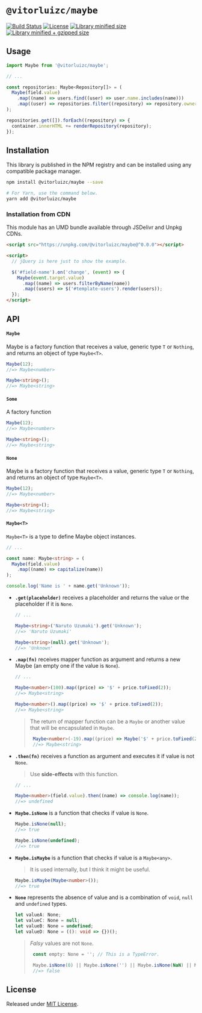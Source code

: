 # `@vitorluizc/maybe`

[![Build Status](https://travis-ci.org/VitorLuizC/maybe.svg?branch=master)](https://travis-ci.org/VitorLuizC/maybe)
[![License](https://badgen.net/github/license/VitorLuizC/maybe)](./LICENSE)
[![Library minified size](https://badgen.net/bundlephobia/min/@vitorluizc/maybe)](https://bundlephobia.com/result?p=@vitorluizc/maybe)
[![Library minified + gzipped size](https://badgen.net/bundlephobia/minzip/@vitorluizc/maybe)](https://bundlephobia.com/result?p=@vitorluizc/maybe)

## Usage

```ts
import Maybe from '@vitorluizc/maybe';

// ...

const repositories: Maybe<Repository[]> = (
  Maybe(field.value)
    .map((name) => users.find((user) => user.name.includes(name)))
    .map((user) => repositories.filter((repository) => repository.owner === user.id))
);

repositories.get([]).forEach((repository) => {
  container.innerHTML += renderRepository(repository);
});
```

## Installation

This library is published in the NPM registry and can be installed using any compatible package manager.

```sh
npm install @vitorluizc/maybe --save

# For Yarn, use the command below.
yarn add @vitorluizc/maybe
```

### Installation from CDN
This module has an UMD bundle available through JSDelivr and Unpkg CDNs.

```html
<script src="https://unpkg.com/@vitorluizc/maybe@^0.0.0"></script>

<script>
  // jQuery is here just to show the example.

  $('#field-name').on('change', (event) => {
    Maybe(event.target.value)
      .map((name) => users.filterByName(name))
      .map((users) => $('#template-users').render(users));
  });
</script>
```

## API

#### `Maybe`

Maybe is a factory function that receives a value, generic type `T` or `Nothing`, and returns an object of type `Maybe<T>`.

```ts
Maybe(12);
//=> Maybe<number>

Maybe<string>();
//=> Maybe<string>
```

#### `Some`

A factory function

```ts
Maybe(12);
//=> Maybe<number>

Maybe<string>();
//=> Maybe<string>
```

#### `None`

Maybe is a factory function that receives a value, generic type `T` or `Nothing`, and returns an object of type `Maybe<T>`.

```ts
Maybe(12);
//=> Maybe<number>

Maybe<string>();
//=> Maybe<string>
```

#### `Maybe<T>`

`Maybe<T>` is a type to define Maybe object instances.

  ```ts
  // ...

  const name: Maybe<string> = (
    Maybe(field.value)
      .map((name) => capitalize(name))
  );

  console.log('Name is ' + name.get('Unknown'));
  ```

  - **`.get(placeholder)`** receives a placeholder and returns the value or the placeholder if it is `None`.

    ```ts
    // ...

    Maybe<string>('Naruto Uzumaki').get('Unknown');
    //=> 'Naruto Uzumaki'

    Maybe<string>(null).get('Unknown');
    //=> 'Unknown'
    ```

  - **`.map(fn)`** receives mapper function as argument and returns a new Maybe (an empty one if the value is `None`).

    ```ts
    // ...

    Maybe<number>(100).map((price) => '$' + price.toFixed(2));
    //=> Maybe<string>

    Maybe<number>().map((price) => '$' + price.toFixed(2));
    //=> Maybe<string>
    ```

    > The return of mapper function can be a `Maybe` or another value that will be encapsulated in `Maybe`.
    > ```ts
    >  Maybe<number>(-19).map((price) => Maybe('$' + price.toFixed(2)));
    >  //=> Maybe<string>
    > ```

  - **`.then(fn)`** receives a function as argument and executes it if value is not `None`.

    > Use **side-effects** with this function.

    ```ts
    // ...

    Maybe<number>(field.value).then((name) => console.log(name));
    //=> undefined
    ```

- **`Maybe.isNone`** is a function that checks if value is `None`.

  ```ts
  Maybe.isNone(null);
  //=> true

  Maybe.isNone(undefined);
  //=> true
  ```

- **`Maybe.isMaybe`** is a function that checks if value is a `Maybe<any>`.

  > It is used internally, but I think it might be useful.

  ```ts
  Maybe.isMaybe(Maybe<number>());
  //=> true
  ```

- **`None`** represents the absence of value and is a combination of `void`, `null` and `undefined` types.

  ```ts
  let valueA: None;
  let valueC: None = null;
  let valueB: None = undefined;
  let valueD: None = ((): void => {})();
  ```

  > _Falsy_ values are not `None`.
  >
  > ```ts
  >  const empty: None = ''; // This is a TypeError.
  >
  >  Maybe.isNone(0) || Maybe.isNone('') || Maybe.isNone(NaN) || Maybe.isNone(false)
  >  //=> false
  > ```

## License

Released under [MIT License](./LICENSE).
